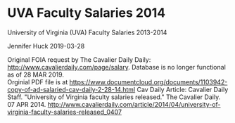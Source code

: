 # UVA Faculty Salaries 2014
University of Virginia (UVA) Faculty Salaries 2013-2014

Jennifer Huck
2019-03-28

Original FOIA request by The Cavalier Daily Daily: http://www.cavalierdaily.com/page/salary.  Database is no longer functional as of 28 MAR 2019.  
Orginial PDF file is at https://www.documentcloud.org/documents/1103942-copy-of-ad-salaried-cav-daily-2-28-14.html
Cav Daily Article: Cavalier Daily Staff.  "University of Virginia faculty salaries released."  The Cavalier Daily. 07 APR 2014. http://www.cavalierdaily.com/article/2014/04/university-of-virginia-faculty-salaries-released_0407 

